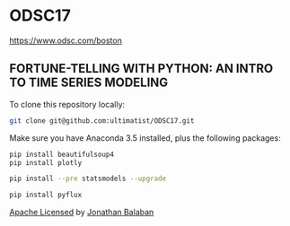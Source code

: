 # ODSC17
https://www.odsc.com/boston

## FORTUNE-TELLING WITH PYTHON: AN INTRO TO TIME SERIES MODELING

To clone this repository locally:

```bash
git clone git@github.com:ultimatist/ODSC17.git
```

Make sure you have Anaconda 3.5 installed, plus the following packages:
```bash
pip install beautifulsoup4
pip install plotly
```

```bash
pip install --pre statsmodels --upgrade
```
```bash
pip install pyflux
```

[Apache Licensed](./LICENSE) by [Jonathan Balaban](https://www.linkedin.com/in/jbalaban/)

